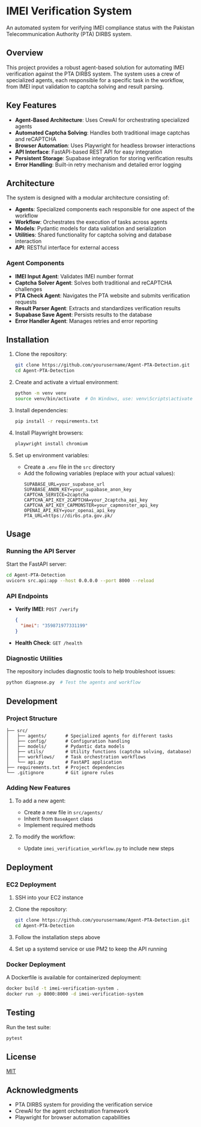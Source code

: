 # IMEI Verification System

An automated system for verifying IMEI compliance status with the Pakistan Telecommunication Authority (PTA) DIRBS system.

## Overview

This project provides a robust agent-based solution for automating IMEI verification against the PTA DIRBS system. The system uses a crew of specialized agents, each responsible for a specific task in the workflow, from IMEI input validation to captcha solving and result parsing.

## Key Features

- **Agent-Based Architecture**: Uses CrewAI for orchestrating specialized agents
- **Automated Captcha Solving**: Handles both traditional image captchas and reCAPTCHA
- **Browser Automation**: Uses Playwright for headless browser interactions
- **API Interface**: FastAPI-based REST API for easy integration
- **Persistent Storage**: Supabase integration for storing verification results
- **Error Handling**: Built-in retry mechanism and detailed error logging

## Architecture

The system is designed with a modular architecture consisting of:

- **Agents**: Specialized components each responsible for one aspect of the workflow
- **Workflow**: Orchestrates the execution of tasks across agents
- **Models**: Pydantic models for data validation and serialization
- **Utilities**: Shared functionality for captcha solving and database interaction
- **API**: RESTful interface for external access

### Agent Components

- **IMEI Input Agent**: Validates IMEI number format
- **Captcha Solver Agent**: Solves both traditional and reCAPTCHA challenges
- **PTA Check Agent**: Navigates the PTA website and submits verification requests
- **Result Parser Agent**: Extracts and standardizes verification results
- **Supabase Save Agent**: Persists results to the database
- **Error Handler Agent**: Manages retries and error reporting

## Installation

1. Clone the repository:
   ```bash
   git clone https://github.com/yourusername/Agent-PTA-Detection.git
   cd Agent-PTA-Detection
   ```

2. Create and activate a virtual environment:
   ```bash
   python -m venv venv
   source venv/bin/activate  # On Windows, use: venv\Scripts\activate
   ```

3. Install dependencies:
   ```bash
   pip install -r requirements.txt
   ```

4. Install Playwright browsers:
   ```bash
   playwright install chromium
   ```

5. Set up environment variables:
   - Create a `.env` file in the `src` directory
   - Add the following variables (replace with your actual values):
     ```
     SUPABASE_URL=your_supabase_url
     SUPABASE_ANON_KEY=your_supabase_anon_key
     CAPTCHA_SERVICE=2captcha
     CAPTCHA_API_KEY_2CAPTCHA=your_2captcha_api_key
     CAPTCHA_API_KEY_CAPMONSTER=your_capmonster_api_key
     OPENAI_API_KEY=your_openai_api_key
     PTA_URL=https://dirbs.pta.gov.pk/
     ```

## Usage

### Running the API Server

Start the FastAPI server:

```bash
cd Agent-PTA-Detection
uvicorn src.api:app --host 0.0.0.0 --port 8000 --reload
```

### API Endpoints

- **Verify IMEI**: `POST /verify`
  ```json
  {
    "imei": "359871977331199"
  }
  ```

- **Health Check**: `GET /health`

### Diagnostic Utilities

The repository includes diagnostic tools to help troubleshoot issues:

```bash
python diagnose.py  # Test the agents and workflow
```

## Development

### Project Structure

```
├── src/
│   ├── agents/       # Specialized agents for different tasks
│   ├── config/       # Configuration handling
│   ├── models/       # Pydantic data models
│   ├── utils/        # Utility functions (captcha solving, database)
│   ├── workflows/    # Task orchestration workflows
│   └── api.py        # FastAPI application
├── requirements.txt  # Project dependencies
└── .gitignore        # Git ignore rules
```

### Adding New Features

1. To add a new agent:
   - Create a new file in `src/agents/`
   - Inherit from `BaseAgent` class
   - Implement required methods

2. To modify the workflow:
   - Update `imei_verification_workflow.py` to include new steps

## Deployment

### EC2 Deployment

1. SSH into your EC2 instance
2. Clone the repository:
   ```bash
   git clone https://github.com/yourusername/Agent-PTA-Detection.git
   cd Agent-PTA-Detection
   ```

3. Follow the installation steps above
4. Set up a systemd service or use PM2 to keep the API running

### Docker Deployment

A Dockerfile is available for containerized deployment:

```bash
docker build -t imei-verification-system .
docker run -p 8000:8000 -d imei-verification-system
```

## Testing

Run the test suite:

```bash
pytest
```

## License

[MIT](LICENSE)

## Acknowledgments

- PTA DIRBS system for providing the verification service
- CrewAI for the agent orchestration framework
- Playwright for browser automation capabilities
